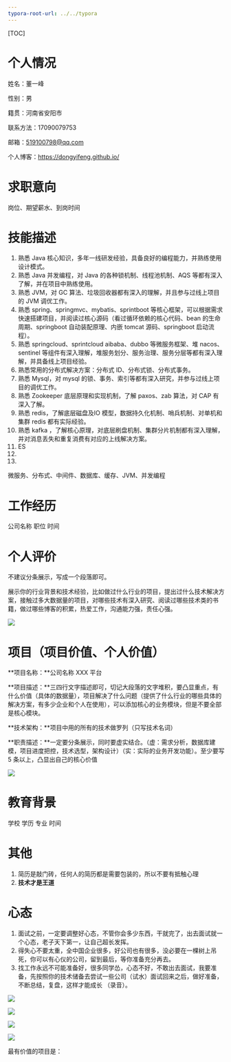 ```yaml
---
typora-root-url: ../../typora
---
```


[TOC]

# 个人情况

姓名：董一峰

性别：男

籍贯：河南省安阳市

联系方法：17090079753

邮箱：519100798@qq.com

个人博客：https://dongyifeng.github.io/



#  求职意向

岗位、期望薪水、到岗时间



# 技能描述

1. 熟悉 Java 核心知识，多年一线研发经验，具备良好的编程能力，并熟练使用设计模式。
2.  熟悉 Java 并发编程，对 Java 的各种锁机制、线程池机制、AQS 等都有深入了解，并在项目中熟练使用。
3. 熟悉 JVM，对 GC 算法、垃圾回收器都有深入的理解，并且参与过线上项目的 JVM 调优工作。
4. 熟悉 spring、springmvc、mybatis、sprintboot 等核心框架，可以根据需求快速搭建项目，并阅读过核心源码（看过循环依赖的核心代码、bean 的生命周期、springboot 自动装配原理、内嵌 tomcat 源码、springboot 启动流程）。
5. 熟悉 springcloud、sprintcloud aibaba、dubbo 等微服务框架、堆 nacos、sentinel 等组件有深入理解，堆服务划分、服务治理、服务分层等都有深入理解，并具备线上项目经验。
6. 熟悉常用的分布式解决方案：分布式 ID、分布式锁、分布式事务。
7. 熟悉 Mysql，对 mysql 的锁、事务、索引等都有深入研究，并参与过线上项目的调优工作。
8. 熟悉 Zookeeper 底层原理和实现机制，了解 paxos、zab 算法，对 CAP 有深入了解。
9. 熟悉 redis，了解底层磁盘及IO 模型，数据持久化机制、哨兵机制、对单机和集群 redis 都有实际经验。
10. 熟悉 kafka ，了解核心原理，对底层刷盘机制、集群分片机制都有深入理解，并对消息丢失和重复消费有对应的上线解决方案。
11. ES
12. 
13. 





微服务、分布式、中间件、数据库、缓存、JVM、并发编程



# 工作经历

公司名称		职位	时间







# 个人评价

不建议分条展示，写成一个段落即可。

展示你的行业背景和技术经验，比如做过什么行业的项目，提出过什么技术解决方案，接触过多大数据量的项目，对哪些技术有深入研究、阅读过哪些技术类的书籍，做过哪些博客的积累，热爱工作，沟通能力强，责任心强。



![](/images/interview/WX20230216-110043.png)

# 项目（项目价值、个人价值）

**项目名称：**公司名称 XXX  平台

**项目描述：**三四行文字描述即可，切记大段落的文字堆积，要凸显重点，有什么价值（具体的数据量），项目解决了什么问题（提供了什么行业的哪些具体的解决方案，有多少企业和个人在使用），可以添加核心的业务模块，但是不要全部是核心模块。

**技术架构：**项目中用的所有的技术做罗列（只写技术名词）

**职责描述：**一定要分条展示，同时要虚实结合。（虚：需求分析，数据库建模，项目进度把控，技术选型，架构设计）（实：实际的业务开发功能）。至少要写 5 条以上，凸显出自己的核心价值



![](/images/interview/WX20230214-153851@2x.png)









# 教育背景

学校	学历	专业	时间





# 其他

1. 简历是敲门砖，任何人的简历都是需要包装的，所以不要有抵触心理
2. **技术才是王道**



# 心态

1. 面试之前，一定要调整好心态，不管你会多少东西，干就完了，出去面试就一个心态，老子天下第一，让自己超长发挥。
2. 得失心不要太重，全中国企业很多，好公司也有很多，没必要在一棵树上吊死，你可以有心仪的公司，留到最后，等你准备充分再去。
3. 找工作永远不可能准备好，很多同学怂，心态不好，不敢出去面试，我要准备，先按照你的技术储备去尝试一些公司（试水）面试回来之后，做好准备，不断总结，复盘，这样才能成长 （录音）。



![](/images/interview/WX20230214-183030@2x.png)





![](/images/interview/WX20230214-183115@2x.png)



![](/images/interview/WX20230214-183133@2x.png)











![](/images/interview/WX20230216-145709.png)

最有价值的项目是：



